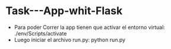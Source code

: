 # Task---App-whit-Flask
* Para poder Correr la app tienen que activar el entorno virtual: ./env/Scripts/activate
* Luego iniciar el archivo run.py: python run.py
